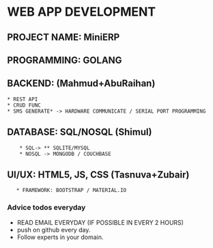 # WEB APP DEVELOPMENT ##

## PROJECT NAME: MiniERP

## PROGRAMMING: GOLANG

## BACKEND: (Mahmud+AbuRaihan)
    * REST API
    * CRUD FUNC
    * SMS GENERATE* -> HARDWARE COMMUNICATE / SERIAL PORT PROGRAMMING
    

## DATABASE: SQL/NOSQL (Shimul)
   	    * SQL-> ** SQLITE/MYSQL
   	    * NOSQL -> MONGODB / COUCHBASE
   	   
## UI/UX: HTML5, JS, CSS (Tasnuva+Zubair)
       * FRAMEWORK: BOOTSTRAP / MATERIAL.IO
 
### Advice todos everyday
* READ EMAIL EVERYDAY (IF POSSIBLE IN EVERY 2 HOURS)
* push on github every day.
* Follow experts in your domain.
